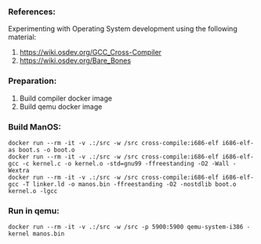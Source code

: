 ### References:

Experimenting with Operating System development using the following material:
1. https://wiki.osdev.org/GCC_Cross-Compiler
2. https://wiki.osdev.org/Bare_Bones

### Preparation:

1. Build compiler docker image
2. Build qemu docker image

### Build ManOS:

```
docker run --rm -it -v .:/src -w /src cross-compile:i686-elf i686-elf-as boot.s -o boot.o
docker run --rm -it -v .:/src -w /src cross-compile:i686-elf i686-elf-gcc -c kernel.c -o kernel.o -std=gnu99 -ffreestanding -O2 -Wall -Wextra
docker run --rm -it -v .:/src -w /src cross-compile:i686-elf i686-elf-gcc -T linker.ld -o manos.bin -ffreestanding -O2 -nostdlib boot.o kernel.o -lgcc
```

### Run in qemu:

```
docker run --rm -it -v .:/src -w /src -p 5900:5900 qemu-system-i386 -kernel manos.bin
```